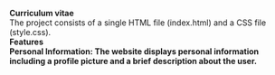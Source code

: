 <b>Curriculum vitae</b><br>
The project consists of a single HTML file (index.html) and a CSS file (style.css).
<br>
<b>Features<b><br>
Personal Information: The website displays personal information including a profile picture and a brief description about the user.

